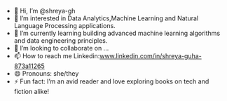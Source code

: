 - 👋 Hi, I’m @shreya-gh
- 👀 I’m interested in Data Analytics,Machine Learning and Natural Language Processing applications.
- 🌱 I’m currently learning building advanced machine learning algorithms and data engineering principles.
- 💞️ I’m looking to collaborate on ...
- 📫 How to reach me Linkedin:www.linkedin.com/in/shreya-guha-873a11265
- 😄 Pronouns: she/they
- ⚡ Fun fact: I’m an avid reader and love exploring books on tech and fiction alike!

<!---
shreya-gh/shreya-gh is a ✨ special ✨ repository because its `README.md` (this file) appears on your GitHub profile.
You can click the Preview link to take a look at your changes.
--->
